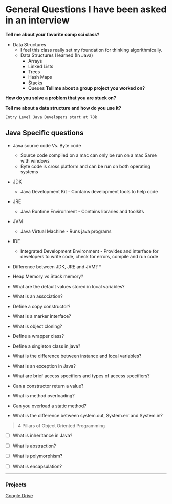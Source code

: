 # General Questions I have been asked in an interview

**Tell me about your favorite comp sci class?**
* Data Structures
  * I feel this class really set my foundation for thinking algorithmically.
   * Data Structures I learned (In Java)
     * Arrays
     * Linked Lists
     * Trees
     * Hash Maps
     * Stacks
     * Queues
**Tell me about a group project you worked on?**

**How do you solve a problem that you are stuck on?** 

**Tell me about a data structure and how do you use it?**

```
Entry Level Java Developers start at 70k
```

## Java Specific questions

* Java source code Vs. Byte code
  * Source code compiled on a mac can only be run on a mac Same with windows
  * Byte code is cross platform and can be run on both operating systems

* JDK
  * Java Development Kit - Contains development tools to help code
* JRE
  * Java Runtime Environment - Contains libraries and toolkits
* JVM
  * Java Virtual Machine - Runs java programs
* IDE
  * Integrated Development Environment - Provides and interface for developers to write code, check for errors, compile and run code
* Difference between JDK, JRE and JVM?
  * 
* Heap Memory vs Stack memory?

* What are the default values stored in local variables?

* What is an association?

* Define a copy constructor?

* What is a marker interface?

* What is object cloning?

* Define a wrapper class?

* Define a singleton class in java?

* What is the difference between instance and local variables?

* What is an exception in Java?

* What are brief access specifiers and types of access specifiers?

* Can a constructor return a  value?

* What is method overloading?

* Can you overload a static method?

* What is the difference between system.out, System.err and System.in? 

> 4 Pillars of Object Oriented Programming

* [ ] What is inheritance in Java?

* [ ] What is abstraction?
  
* [ ] What is polymorphism?
  
* [ ] What is encapsulation?


--- 

### Projects
[Google Drive](https://docs.google.com/document/d/10aoGuzvb6A-wDKP-c0ZH6WvCHtKzNldHN8KI0RL4_QY/edit "Click Here")
